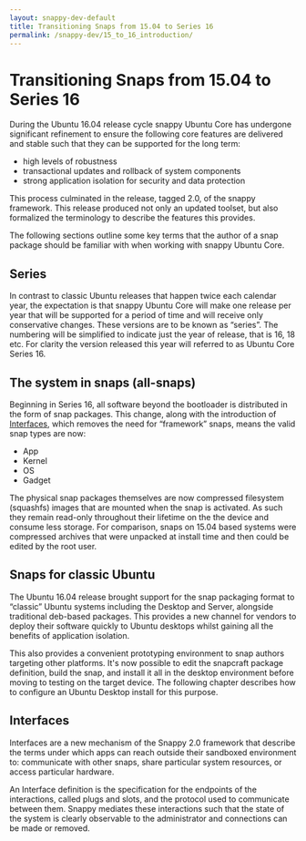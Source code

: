 ```yaml
---
layout: snappy-dev-default
title: Transitioning Snaps from 15.04 to Series 16
permalink: /snappy-dev/15_to_16_introduction/
---
```

# Transitioning Snaps from 15.04 to Series 16
During the Ubuntu 16.04 release cycle snappy Ubuntu Core has undergone significant refinement to ensure the following core features are delivered and stable such that they can be supported for the long term:

 - high levels of robustness
 - transactional updates and rollback of system components
 - strong application isolation for security and data protection

This process culminated in the release, tagged 2.0, of the snappy framework. This release produced not only an updated toolset, but also formalized the terminology to describe the features this provides.

The following sections outline some key terms that the author of a snap package should be familiar with when working with snappy Ubuntu Core.

## Series
In contrast to classic Ubuntu releases that happen twice each calendar year, the expectation is that  snappy Ubuntu Core will make one release per year that will be supported for a period of time and will receive only conservative changes. These versions are to be known as “series”. The numbering will be simplified to indicate just the year of release, that is 16, 18 etc. For clarity the version released this year will referred to as Ubuntu Core Series 16.

## The system in snaps (all-snaps)
Beginning in Series 16, all software beyond the bootloader is distributed in the form of snap packages. This change, along with the introduction of [Interfaces](#interfaces "Interfaces"), which removes the need for “framework” snaps, means the valid snap types are now:

 - App
 - Kernel
 - OS
 - Gadget

The physical snap packages themselves are now compressed filesystem (squashfs) images that are mounted when the snap is activated. As such they remain read-only throughout their lifetime on the the device and consume less storage. For comparison, snaps on 15.04 based systems were compressed archives that were unpacked at install time and then could be edited by the root user. 

## Snaps for classic Ubuntu
The Ubuntu 16.04 release brought support for the snap packaging format to “classic” Ubuntu systems including the Desktop and Server, alongside traditional deb-based packages. This provides a new channel for vendors to deploy their software quickly to Ubuntu desktops whilst gaining all the benefits of application isolation.

This also provides a convenient prototyping environment to snap authors targeting other platforms. It's now possible to edit the snapcraft package definition, build the snap, and install it all in the desktop environment before moving to testing on the target device. The following chapter describes how to configure an Ubuntu Desktop install for this purpose.

## Interfaces
Interfaces are a new mechanism of the Snappy 2.0 framework that describe the terms under which apps can reach outside their sandboxed environment to: communicate with other snaps, share particular system resources, or access particular hardware. 

An Interface definition is the specification for the endpoints of the interactions, called plugs and slots, and the protocol used to communicate between them. Snappy mediates these interactions such that the state of the system is clearly observable to the administrator and connections can be made or removed.